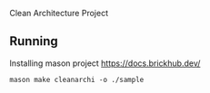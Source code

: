 Clean Architecture Project

## Running

Installing mason project
https://docs.brickhub.dev/

`mason make cleanarchi -o ./sample`